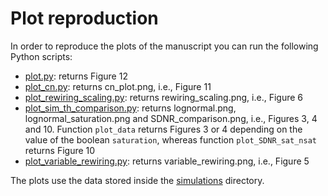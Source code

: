 # Plot reproduction

In order to reproduce the plots of the manuscript you can run the following Python scripts:

- [plot.py](plot.py): returns Figure 12
- [plot_cn.py](plot_cn.py): returns cn_plot.png, i.e., Figure 11
- [plot_rewiring_scaling.py](plot_rewiring_scaling.py): returns rewiring_scaling.png, i.e., Figure 6
- [plot_sim_th_comparison.py](plot_sim_th_comparison.py): returns lognormal.png, lognormal_saturation.png and SDNR_comparison.png, i.e., Figures 3, 4 and 10. Function ```plot_data``` returns Figures 3 or 4 depending on the value of the boolean ```saturation```, whereas function ```plot_SDNR_sat_nsat``` returns Figure 10
- [plot_variable_rewiring.py](plot_variable_rewiring.py): returns variable_rewiring.png, i.e., Figure 5

The plots use the data stored inside the [simulations](../simulations/) directory.


